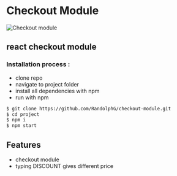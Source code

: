 # Checkout Module


![Checkout module](https://github.com/RandolphG/checkout-module/blob/master/public/_checkout-module.gif?raw=true)


## react checkout module

### Installation process :

- clone repo
- navigate to project folder
- install all dependencies with npm
- run with npm


```bash
$ git clone https://github.com/RandolphG/checkout-module.git
$ cd project
$ npm i
$ npm start 
```
## Features
- checkout module
- typing DISCOUNT gives different price
